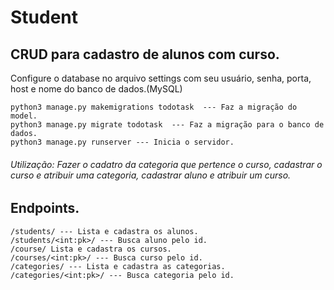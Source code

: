# Student
## CRUD para cadastro de alunos com curso.

Configure o database no arquivo settings com seu usuário, senha, porta, host e nome do banco de dados.(MySQL)
```
python3 manage.py makemigrations todotask  --- Faz a migração do model.
python3 manage.py migrate todotask  --- Faz a migração para o banco de dados.
python3 manage.py runserver --- Inicia o servidor.
```

###### Utilização: Fazer o cadatro da categoria que pertence o curso, cadastrar o curso e atribuir uma categoria, cadastrar aluno e atribuir um curso.

## Endpoints.
```
/students/ --- Lista e cadastra os alunos.
/students/<int:pk>/ --- Busca aluno pelo id.
/course/ Lista e cadastra os cursos.
/courses/<int:pk>/ --- Busca curso pelo id.
/categories/ --- Lista e cadastra as categorias.
/categories/<int:pk>/ --- Busca categoria pelo id.
```
